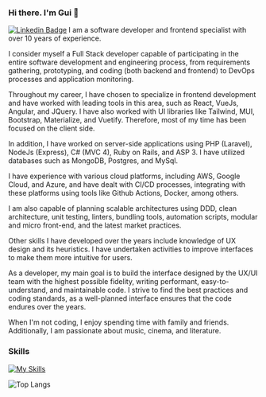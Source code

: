 ### Hi there. I'm Gui 👋
[![Linkedin Badge](https://img.shields.io/badge/-LinkedIn-blue?style=flat-square&logo=Linkedin&card_width=400&logoColor=white&link=https://www.linkedin.com/in/guilherme-guimaraes-dev)](https://www.linkedin.com/in/guilherme-guimaraes-dev)
I am a software developer and frontend specialist with over 10 years of experience.

I consider myself a Full Stack developer capable of participating in the entire software development and engineering process, from requirements gathering, prototyping, and coding (both backend and frontend) to DevOps processes and application monitoring.

Throughout my career, I have chosen to specialize in frontend development and have worked with leading tools in this area, such as React, VueJs, Angular, and JQuery. I have also worked with UI libraries like Tailwind, MUI, Bootstrap, Materialize, and Vuetify. Therefore, most of my time has been focused on the client side.

In addition, I have worked on server-side applications using PHP (Laravel), NodeJs (Express), C# (MVC 4), Ruby on Rails, and ASP 3. I have utilized databases such as MongoDB, Postgres, and MySql.

I have experience with various cloud platforms, including AWS, Google Cloud, and Azure, and have dealt with CI/CD processes, integrating with these platforms using tools like Github Actions, Docker, among others.

I am also capable of planning scalable architectures using DDD, clean architecture, unit testing, linters, bundling tools, automation scripts, modular and micro front-end, and the latest market practices.

Other skills I have developed over the years include knowledge of UX design and its heuristics. I have undertaken activities to improve interfaces to make them more intuitive for users.

As a developer, my main goal is to build the interface designed by the UX/UI team with the highest possible fidelity, writing performant, easy-to-understand, and maintainable code. I strive to find the best practices and coding standards, as a well-planned interface ensures that the code endures over the years.

When I'm not coding, I enjoy spending time with family and friends. Additionally, I am passionate about music, cinema, and literature.

### Skills
[![My Skills](https://skillicons.dev/icons?i=html,css,js,ts,react,nextjs,vue,nuxtjs,tailwind,materialui,vuetify,git,express,php,laravel,mongodb,mysql,docker,jest,cypress,bootstrap,graphql,jquery,linux,ps&theme=light)](https://github.com/guicazaroto#skills)

![Top Langs](https://github-readme-stats.vercel.app/api/top-langs/?username=anuraghazra&card_width=1000)  

